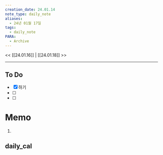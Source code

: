 ```yaml
---
creation_date: 24.01.14
note_type: daily_note
aliases:
  - 24년 01월 17일
tags:
  - daily_note
PARA:
  - Archive
---
```

<< [[24.01.16]] | [[24.01.18]] >>

---

## To Do
- [x]  하기
- [ ]  
- [ ]  

# Memo
1.  

## daily_cal